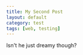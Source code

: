```yaml
---
title: My Second Post
layout: default
category: test
tags: [web, testing]
---
```

Isn't he just dreamy though?
